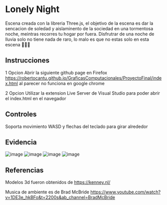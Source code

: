# Lonely Night

Escena creada con la libreria Three.js, el objetivo de la escena es dar la sencacion de soledad y aislaminento de la sociedad en una tormentosa noche, meintras recorres tu hogar por fuera. Disfrutrar de una noche de lluvia solo no tiene nada de raro, lo malo es que no estas solo en esta escena 🎃🎃🎃

## Instrucciones
1 Opcion 
Abrir la siguiente github page en Firefox https://robertocantu.github.io/GraficasComputacionales/ProyectoFinal/index.html
al parecer no funciona en google chrome

2 Opcion
Utilizar la extension Live Server de Visual Studio para poder abrir el index.html en el navegador

## Controles
Soporta movimiento WASD y flechas del teclado para girar alrededor

## Evidencia 
![image](https://user-images.githubusercontent.com/47834091/143689122-4eed5a4a-aafe-4d50-8174-20aa0f6513d2.png)
![image](https://user-images.githubusercontent.com/47834091/143689140-ede060cd-ac04-405b-bf77-76f1cad877dd.png)
![image](https://user-images.githubusercontent.com/47834091/143689162-6e1ff1bc-5794-436f-8d03-9e6e10e0c6d4.png)
![image](https://user-images.githubusercontent.com/47834091/143689179-99cbd771-f288-4cad-83f2-ffca0fd7aa84.png)


## Referencias
Modelos 3d fueron obtenidos de https://kenney.nl/

Musica de ambiente es de Brad McBride https://www.youtube.com/watch?v=1DE3e_hkBFo&t=2200s&ab_channel=BradMcBride

